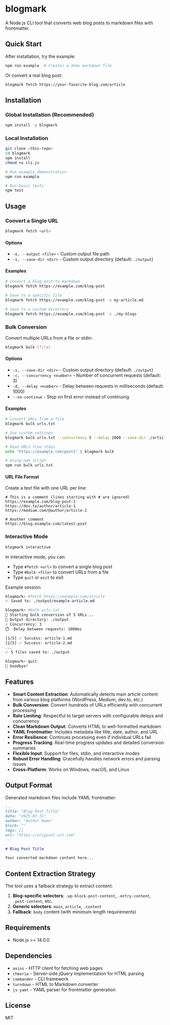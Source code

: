 # blogmark

A Node.js CLI tool that converts web blog posts to markdown files with frontmatter.

## Quick Start

After installation, try the example:

```bash
npm run example  # Creates a demo markdown file
```

Or convert a real blog post:

```bash
blogmark fetch https://your-favorite-blog.com/article
```

## Installation

### Global Installation (Recommended)

```bash
npm install -g blogmark
```

### Local Installation

```bash
git clone <this-repo>
cd blogmark
npm install
chmod +x cli.js

# Run example demonstration
npm run example

# Run basic tests
npm test
```

## Usage

### Convert a Single URL

```bash
blogmark fetch <url>
```

#### Options

- `-o, --output <file>` - Custom output file path
- `-s, --save-dir <dir>` - Custom output directory (default: `./output`)

#### Examples

```bash
# Convert a blog post to markdown
blogmark fetch https://example.com/blog-post

# Save to a specific file
blogmark fetch https://example.com/blog-post -o my-article.md

# Save to a custom directory
blogmark fetch https://example.com/blog-post -s ./my-blogs
```

### Bulk Conversion

Convert multiple URLs from a file or stdin:

```bash
blogmark bulk [file]
```

#### Options

- `-s, --save-dir <dir>` - Custom output directory (default: `./output`)
- `-c, --concurrency <number>` - Number of concurrent requests (default: 3)
- `-d, --delay <number>` - Delay between requests in milliseconds (default: 1000)
- `--no-continue` - Stop on first error instead of continuing

#### Examples

```bash
# Convert URLs from a file
blogmark bulk urls.txt

# Use custom settings
blogmark bulk urls.txt --concurrency 5 --delay 2000 --save-dir ./articles

# Read URLs from stdin
echo "https://example.com/post1" | blogmark bulk

# Using npm script
npm run bulk urls.txt
```

#### URL File Format

Create a text file with one URL per line:

```
# This is a comment (lines starting with # are ignored)
https://example.com/blog-post-1
https://dev.to/author/article-1
https://medium.com/@author/article-2

# Another comment
https://blog.example.com/latest-post
```

### Interactive Mode

```bash
blogmark interactive
```

In interactive mode, you can:
- Type `#fetch <url>` to convert a single blog post
- Type `#bulk <file>` to convert URLs from a file
- Type `quit` or `exit` to exit

Example session:

```bash
blogmark> #fetch https://example.com/article
✅ Saved to: ./output/example-article.md

blogmark> #bulk urls.txt
🚀 Starting bulk conversion of 5 URLs...
📁 Output directory: ./output
⚡ Concurrency: 3
⏱️  Delay between requests: 1000ms

[1/5] ✅ Success: article-1.md
[2/5] ✅ Success: article-2.md
...
✅ 5 files saved to: ./output

blogmark> quit
👋 Goodbye!
```

## Features

- **Smart Content Extraction**: Automatically detects main article content from various blog platforms (WordPress, Medium, dev.to, etc.)
- **Bulk Conversion**: Convert hundreds of URLs efficiently with concurrent processing
- **Rate Limiting**: Respectful to target servers with configurable delays and concurrency
- **Clean Markdown Output**: Converts HTML to well-formatted markdown
- **YAML Frontmatter**: Includes metadata like title, date, author, and URL
- **Error Resilience**: Continues processing even if individual URLs fail
- **Progress Tracking**: Real-time progress updates and detailed conversion summaries
- **Flexible Input**: Support for files, stdin, and interactive modes
- **Robust Error Handling**: Gracefully handles network errors and parsing issues
- **Cross-Platform**: Works on Windows, macOS, and Linux

## Output Format

Generated markdown files include YAML frontmatter:

```markdown
---
title: "Blog Post Title"
date: "2025-07-31"
author: "Author Name"
blurb: ""
tags: []
url: "https://original-url.com"
---

# Blog Post Title

Your converted markdown content here...
```

## Content Extraction Strategy

The tool uses a fallback strategy to extract content:

1. **Blog-specific selectors**: `.wp-block-post-content`, `.entry-content`, `.post-content`, etc.
2. **Generic selectors**: `main`, `article`, `.content`
3. **Fallback**: `body` content (with minimum length requirements)

## Requirements

- Node.js >= 14.0.0

## Dependencies

- `axios` - HTTP client for fetching web pages
- `cheerio` - Server-side jQuery implementation for HTML parsing
- `commander` - CLI framework
- `turndown` - HTML to Markdown converter
- `js-yaml` - YAML parser for frontmatter generation

## License

MIT